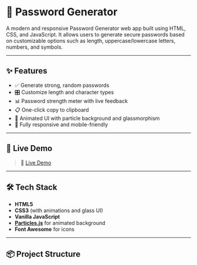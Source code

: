 # 🔐 Password Generator

A modern and responsive Password Generator web app built using HTML, CSS, and JavaScript. It allows users to generate secure passwords based on customizable options such as length, uppercase/lowercase letters, numbers, and symbols.


---

## ✨ Features

- ✅ Generate strong, random passwords
- 🎛 Customize length and character types
- 📊 Password strength meter with live feedback
- 📋 One-click copy to clipboard
- 🌈 Animated UI with particle background and glassmorphism
- 📱 Fully responsive and mobile-friendly

---

## 🚀 Live Demo

> 🔗 [Live Demo](#)  
<!-- Replace `#` with your actual live site URL if hosted -->

---

## 🛠️ Tech Stack

- **HTML5**
- **CSS3** (with animations and glass UI)
- **Vanilla JavaScript**
- **[Particles.js](https://vincentgarreau.com/particles.js/)** for animated background
- **Font Awesome** for icons

---

## 📦 Project Structure


